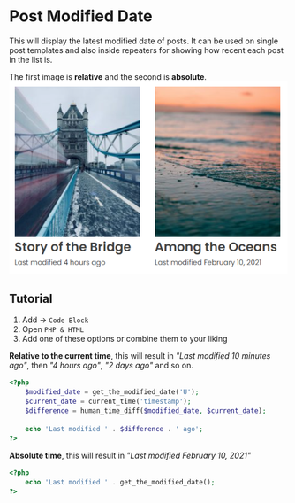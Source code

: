 # Post Modified Date
This will display the latest modified date of posts.
It can be used on single post templates and also inside 
repeaters for showing how recent each post in the list is.

The first image is **relative** and the second is **absolute**.
![Image of Post Modified Date](images/post-modified-date.png)

## Tutorial
1. Add → ``Code Block``  
2. Open ``PHP & HTML``  
3. Add one of these options or combine them to your liking  

**Relative to the current time**, this will result in *"Last modified 10 minutes ago"*, then *"4 hours ago"*, *"2 days ago"* and so on.  
```php
<?php
	$modified_date = get_the_modified_date('U');
	$current_date = current_time('timestamp');
	$difference = human_time_diff($modified_date, $current_date);

	echo 'Last modified ' . $difference . ' ago';
?>
```

**Absolute time**, this will result in *"Last modified February 10, 2021"*  
```php
<?php
	echo 'Last modified ' . get_the_modified_date();
?>
```
